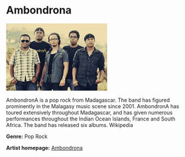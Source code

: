 # Ambondrona

![Ambondrona](ambondrona.jpg)

AmbondronA is a pop rock from Madagascar. The band has figured prominently in the Malagasy music scene since 2001. AmbondronA has toured extensively throughout Madagascar, and has given numerous performances throughout the Indian Ocean Islands, France and South Africa. The band has released six albums. Wikipedia

**Genre:** Pop Rock

**Artist homepage:** [Ambondrona](https://web.facebook.com/AmbondronApageOfficielle/?_rdc=1&_rdr)

